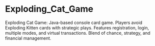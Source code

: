 # Exploding_Cat_Game
Exploding Cat Game: Java-based console card game. Players avoid Exploding Kitten cards with strategic plays. Features registration, login, multiple modes, and virtual transactions. Blend of chance, strategy, and financial management.
